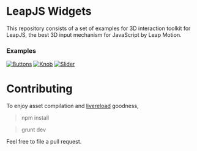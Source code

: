 # LeapJS Widgets

This repository consists of a set of examples for 3D interaction toolkit for LeapJS, the best 3D input mechanism for JavaScript by Leap Motion.

### Examples
[![Buttons](https://leapmotion-leapdev-production.s3.amazonaws.com/uploads/library/thumbnail_image/24ce31c5-7141-4eee-a2c8-d75c6d9d2258.png)](http://developer.leapmotion.com/gallery/physics-buttons)
[![Knob](https://leapmotion-leapdev-production.s3.amazonaws.com/uploads/library/thumbnail_image/d782c07a-7194-4868-b51b-4a4533b55bdc.png)](http://developer.leapmotion.com/gallery/physics-knob)
[![Slider](https://leapmotion-leapdev-production.s3.amazonaws.com/uploads/library/thumbnail_image/0aeaebcf-ecdd-4e97-be0b-983509d3a6d8.png)](http://developer.leapmotion.com/gallery/physics-slider)

# Contributing

To enjoy asset compilation and [livereload](https://chrome.google.com/webstore/detail/livereload/jnihajbhpnppcggbcgedagnkighmdlei?hl=en) goodness,

> npm install

> grunt dev

Feel free to file a pull request.
